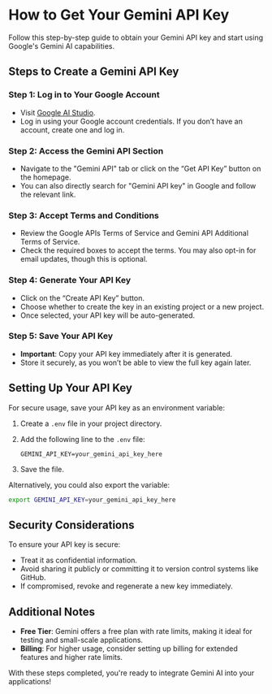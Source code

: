 # How to Get Your Gemini API Key

Follow this step-by-step guide to obtain your Gemini API key and start using Google's Gemini AI capabilities.

## Steps to Create a Gemini API Key

### Step 1: Log in to Your Google Account
- Visit [Google AI Studio](https://aistudio.google.com/).
- Log in using your Google account credentials. If you don’t have an account, create one and log in.

### Step 2: Access the Gemini API Section
- Navigate to the "Gemini API" tab or click on the “Get API Key” button on the homepage.
- You can also directly search for "Gemini API key" in Google and follow the relevant link.

### Step 3: Accept Terms and Conditions
- Review the Google APIs Terms of Service and Gemini API Additional Terms of Service.
- Check the required boxes to accept the terms. You may also opt-in for email updates, though this is optional.

### Step 4: Generate Your API Key
- Click on the “Create API Key” button.
- Choose whether to create the key in an existing project or a new project.
- Once selected, your API key will be auto-generated.

### Step 5: Save Your API Key
- **Important**: Copy your API key immediately after it is generated.
- Store it securely, as you won’t be able to view the full key again later.

## Setting Up Your API Key

For secure usage, save your API key as an environment variable:

1. Create a `.env` file in your project directory.
2. Add the following line to the `.env` file:

    ```
    GEMINI_API_KEY=your_gemini_api_key_here
    ```

3. Save the file.

Alternatively, you could also export the variable:
   ```bash
   export GEMINI_API_KEY=your_gemini_api_key_here
   ```

## Security Considerations

To ensure your API key is secure:
- Treat it as confidential information.
- Avoid sharing it publicly or committing it to version control systems like GitHub.
- If compromised, revoke and regenerate a new key immediately.

## Additional Notes

- **Free Tier**: Gemini offers a free plan with rate limits, making it ideal for testing and small-scale applications.
- **Billing**: For higher usage, consider setting up billing for extended features and higher rate limits.

With these steps completed, you're ready to integrate Gemini AI into your applications!

